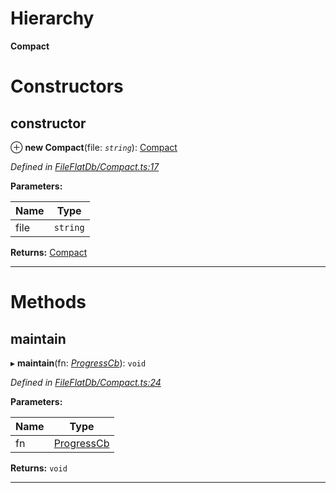 

# Hierarchy

**Compact**

# Constructors

<a id="constructor"></a>

##  constructor

⊕ **new Compact**(file: *`string`*): [Compact](_fileflatdb_compact_.compact.md)

*Defined in [FileFlatDb/Compact.ts:17](https://github.com/polkadot-js/common/blob/6610403/packages/db/src/FileFlatDb/Compact.ts#L17)*

**Parameters:**

| Name | Type |
| ------ | ------ |
| file | `string` |

**Returns:** [Compact](_fileflatdb_compact_.compact.md)

___

# Methods

<a id="maintain"></a>

##  maintain

▸ **maintain**(fn: *[ProgressCb](../modules/_types_.md#progresscb)*): `void`

*Defined in [FileFlatDb/Compact.ts:24](https://github.com/polkadot-js/common/blob/6610403/packages/db/src/FileFlatDb/Compact.ts#L24)*

**Parameters:**

| Name | Type |
| ------ | ------ |
| fn | [ProgressCb](../modules/_types_.md#progresscb) |

**Returns:** `void`

___


